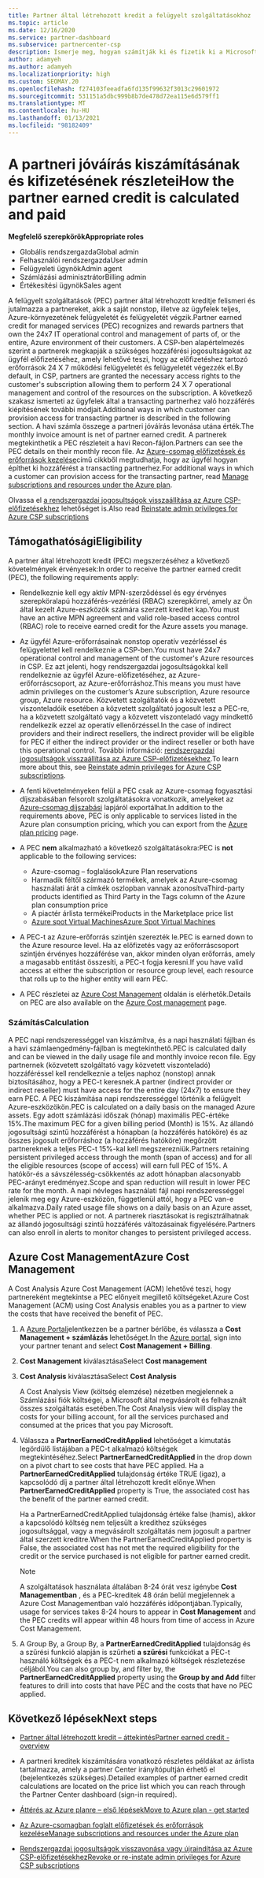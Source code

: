 ```yaml
---
title: Partner által létrehozott kredit a felügyelt szolgáltatásokhoz
ms.topic: article
ms.date: 12/16/2020
ms.service: partner-dashboard
ms.subservice: partnercenter-csp
description: Ismerje meg, hogyan számítják ki és fizetik ki a Microsoft partner által létrehozott kreditet (PEC) a felügyelt szolgáltatásokhoz, és hogy miként biztosítható a jogosultsága.
author: adamyeh
ms.author: adamyeh
ms.localizationpriority: high
ms.custom: SEOMAY.20
ms.openlocfilehash: f274103feeadfa6fd135f99632f3013c29601972
ms.sourcegitcommit: 531151a5dbc999b8b7de478d72ea115e6d579ff1
ms.translationtype: MT
ms.contentlocale: hu-HU
ms.lasthandoff: 01/13/2021
ms.locfileid: "98182409"
---
```

# <a name="how-the-partner-earned-credit-is-calculated-and-paid"></a><span data-ttu-id="4c020-103">A partneri jóváírás kiszámításának és kifizetésének részletei</span><span class="sxs-lookup"><span data-stu-id="4c020-103">How the partner earned credit is calculated and paid</span></span>

<span data-ttu-id="4c020-104">**Megfelelő szerepkörök**</span><span class="sxs-lookup"><span data-stu-id="4c020-104">**Appropriate roles**</span></span>

- <span data-ttu-id="4c020-105">Globális rendszergazda</span><span class="sxs-lookup"><span data-stu-id="4c020-105">Global admin</span></span>
- <span data-ttu-id="4c020-106">Felhasználói rendszergazda</span><span class="sxs-lookup"><span data-stu-id="4c020-106">User admin</span></span>
- <span data-ttu-id="4c020-107">Felügyeleti ügynök</span><span class="sxs-lookup"><span data-stu-id="4c020-107">Admin agent</span></span>
- <span data-ttu-id="4c020-108">Számlázási adminisztrátor</span><span class="sxs-lookup"><span data-stu-id="4c020-108">Billing admin</span></span>
- <span data-ttu-id="4c020-109">Értékesítési ügynök</span><span class="sxs-lookup"><span data-stu-id="4c020-109">Sales agent</span></span>

<span data-ttu-id="4c020-110">A felügyelt szolgáltatások (PEC) partner által létrehozott kreditje felismeri és jutalmazza a partnereket, akik a saját nonstop, illetve az ügyfelek teljes, Azure-környezetének felügyeletét és felügyeletét végzik.</span><span class="sxs-lookup"><span data-stu-id="4c020-110">Partner earned credit for managed services (PEC) recognizes and rewards partners that own the 24x7 IT operational control and management of parts of, or the entire, Azure environment of their customers.</span></span> <span data-ttu-id="4c020-111">A CSP-ben alapértelmezés szerint a partnerek megkapják a szükséges hozzáférési jogosultságokat az ügyfél előfizetéséhez, amely lehetővé teszi, hogy az előfizetéshez tartozó erőforrások 24 X 7 működési felügyeletét és felügyeletét végezzék el.</span><span class="sxs-lookup"><span data-stu-id="4c020-111">By default, in CSP, partners are granted the necessary access rights to the customer's subscription allowing them to perform 24 X 7 operational management and control of the resources on the subscription.</span></span> <span data-ttu-id="4c020-112">A következő szakasz ismerteti az ügyfelek által a transacting partnerhez való hozzáférés kiépítésének további módjait.</span><span class="sxs-lookup"><span data-stu-id="4c020-112">Additional ways in which customer can provision access for transacting partner is described in the following section.</span></span> <span data-ttu-id="4c020-113">A havi számla összege a partneri jóváírás levonása utána érték.</span><span class="sxs-lookup"><span data-stu-id="4c020-113">The monthly invoice amount is net of partner earned credit.</span></span> <span data-ttu-id="4c020-114">A partnerek megtekinthetik a PEC részleteit a havi Recon-fájlon.</span><span class="sxs-lookup"><span data-stu-id="4c020-114">Partners can see the PEC details on their monthly recon file.</span></span> <span data-ttu-id="4c020-115">Az [Azure-csomag előfizetések és erőforrások kezelése](azure-plan-manage.md)című cikkből megtudhatja, hogy az ügyfél hogyan építhet ki hozzáférést a transacting partnerhez.</span><span class="sxs-lookup"><span data-stu-id="4c020-115">For additional ways in which a customer can provision access for the transacting partner, read [Manage subscriptions and resources under the Azure plan](azure-plan-manage.md).</span></span>

<span data-ttu-id="4c020-116">Olvassa el [a rendszergazdai jogosultságok visszaállítása az Azure CSP-előfizetésekhez](revoke-reinstate-csp.md) lehetőséget is.</span><span class="sxs-lookup"><span data-stu-id="4c020-116">Also read [Reinstate admin privileges for Azure CSP subscriptions](revoke-reinstate-csp.md)</span></span>

## <a name="eligibility"></a><span data-ttu-id="4c020-117">Támogathatósági</span><span class="sxs-lookup"><span data-stu-id="4c020-117">Eligibility</span></span>

<span data-ttu-id="4c020-118">A partner által létrehozott kredit (PEC) megszerzéséhez a következő követelmények érvényesek:</span><span class="sxs-lookup"><span data-stu-id="4c020-118">In order to receive the partner earned credit (PEC), the following requirements apply:</span></span> 

- <span data-ttu-id="4c020-119">Rendelkeznie kell egy aktív MPN-szerződéssel és egy érvényes szerepköralapú hozzáférés-vezérlési (RBAC) szerepkörrel, amely az Ön által kezelt Azure-eszközök számára szerzett kreditet kap.</span><span class="sxs-lookup"><span data-stu-id="4c020-119">You must have an active MPN agreement and valid role-based access control (RBAC) role to receive earned credit for the Azure assets you manage.</span></span>

- <span data-ttu-id="4c020-120">Az ügyfél Azure-erőforrásainak nonstop operatív vezérléssel és felügyelettel kell rendelkeznie a CSP-ben.</span><span class="sxs-lookup"><span data-stu-id="4c020-120">You must have 24x7 operational control and management of the customer's Azure resources in CSP.</span></span> <span data-ttu-id="4c020-121">Ez azt jelenti, hogy rendszergazdai jogosultságokkal kell rendelkeznie az ügyfél Azure-előfizetéséhez, az Azure-erőforráscsoport, az Azure-erőforráshoz.</span><span class="sxs-lookup"><span data-stu-id="4c020-121">This means you must have admin privileges on the customer’s Azure subscription, Azure resource group, Azure resource.</span></span> <span data-ttu-id="4c020-122">Közvetett szolgáltatók és a közvetett viszonteladóik esetében a közvetett szolgáltató jogosult lesz a PEC-re, ha a közvetett szolgáltató vagy a közvetett viszonteladó vagy mindkettő rendelkezik ezzel az operatív ellenőrzéssel.</span><span class="sxs-lookup"><span data-stu-id="4c020-122">In the case of indirect providers and their indirect resellers, the indirect provider will be eligible for PEC if either the indirect provider or the indirect reseller or both have this operational control.</span></span> <span data-ttu-id="4c020-123">További információ: [rendszergazdai jogosultságok visszaállítása az Azure CSP-előfizetésekhez](./revoke-reinstate-csp.md).</span><span class="sxs-lookup"><span data-stu-id="4c020-123">To learn more about this, see [Reinstate admin privileges for Azure CSP subscriptions](./revoke-reinstate-csp.md).</span></span>

- <span data-ttu-id="4c020-124">A fenti követelményeken felül a PEC csak az Azure-csomag fogyasztási díjszabásában felsorolt szolgáltatásokra vonatkozik, amelyeket az [Azure-csomag díjszabási](https://partner.microsoft.com/commerce/sales) lapjáról exportálhat.</span><span class="sxs-lookup"><span data-stu-id="4c020-124">In addition to the requirements above, PEC is only applicable to services listed in the Azure plan consumption pricing, which you can export from the [Azure plan pricing](https://partner.microsoft.com/commerce/sales) page.</span></span>

- <span data-ttu-id="4c020-125">A PEC **nem** alkalmazható a következő szolgáltatásokra:</span><span class="sxs-lookup"><span data-stu-id="4c020-125">PEC is **not** applicable to the following services:</span></span>
    - <span data-ttu-id="4c020-126">Azure-csomag – foglalások</span><span class="sxs-lookup"><span data-stu-id="4c020-126">Azure Plan reservations</span></span>
    - <span data-ttu-id="4c020-127">Harmadik féltől származó termékek, amelyek az Azure-csomag használati árát a címkék oszlopban vannak azonosítva</span><span class="sxs-lookup"><span data-stu-id="4c020-127">Third-party products identified as Third Party in the Tags column of the Azure plan consumption price</span></span>
    - <span data-ttu-id="4c020-128">A piactér árlista termékei</span><span class="sxs-lookup"><span data-stu-id="4c020-128">Products in the Marketplace price list</span></span>
    - [<span data-ttu-id="4c020-129">Azure spot Virtual Machines</span><span class="sxs-lookup"><span data-stu-id="4c020-129">Azure Spot Virtual Machines</span></span>](https://partner.microsoft.com/resources/collection/azure-spot-in-csp#/)

- <span data-ttu-id="4c020-130">A PEC-t az Azure-erőforrás szintjén szerezték le.</span><span class="sxs-lookup"><span data-stu-id="4c020-130">PEC is earned down to the Azure resource level.</span></span> <span data-ttu-id="4c020-131">Ha az előfizetés vagy az erőforráscsoport szintjén érvényes hozzáférése van, akkor minden olyan erőforrás, amely a magasabb entitást összesíti, a PEC-t fogja keresni.</span><span class="sxs-lookup"><span data-stu-id="4c020-131">If you have valid access at either the subscription or resource group level, each resource that rolls up to the higher entity will earn PEC.</span></span>

- <span data-ttu-id="4c020-132">A PEC részletei az [Azure Cost Management](/azure/cost-management-billing/costs/get-started-partners) oldalán is elérhetők.</span><span class="sxs-lookup"><span data-stu-id="4c020-132">Details on PEC are also available on the [Azure Cost management](/azure/cost-management-billing/costs/get-started-partners) page.</span></span>

### <a name="calculation"></a><span data-ttu-id="4c020-133">Számítás</span><span class="sxs-lookup"><span data-stu-id="4c020-133">Calculation</span></span>

<span data-ttu-id="4c020-134">A PEC napi rendszerességgel van kiszámítva, és a napi használati fájlban és a havi számlaengedmény-fájlban is megtekinthető.</span><span class="sxs-lookup"><span data-stu-id="4c020-134">PEC is calculated daily and can be viewed in the daily usage file and monthly invoice recon file.</span></span> <span data-ttu-id="4c020-135">Egy partnernek (közvetett szolgáltató vagy közvetett viszonteladó) hozzáféréssel kell rendelkeznie a teljes naphoz (nonstop) annak biztosításához, hogy a PEC-t keresnek.</span><span class="sxs-lookup"><span data-stu-id="4c020-135">A partner (indirect provider or indirect reseller) must have access for the entire day (24x7) to ensure they earn PEC.</span></span> <span data-ttu-id="4c020-136">A PEC kiszámítása napi rendszerességgel történik a felügyelt Azure-eszközökön.</span><span class="sxs-lookup"><span data-stu-id="4c020-136">PEC is calculated on a daily basis on the managed Azure assets.</span></span> <span data-ttu-id="4c020-137">Egy adott számlázási időszak (hónap) maximális PEC-értéke 15%.</span><span class="sxs-lookup"><span data-stu-id="4c020-137">The maximum PEC for a given billing period (Month) is 15%.</span></span> <span data-ttu-id="4c020-138">Az állandó jogosultsági szintű hozzáférést a hónapban (a hozzáférés hatóköre) és az összes jogosult erőforráshoz (a hozzáférés hatóköre) megőrzött partnereknek a teljes PEC-t 15%-kal kell megszerezniük.</span><span class="sxs-lookup"><span data-stu-id="4c020-138">Partners retaining persistent privileged access through the month (span of access) and for all the eligible resources (scope of access) will earn full PEC of 15%.</span></span> <span data-ttu-id="4c020-139">A hatókör-és a sávszélesség-csökkentés az adott hónapban alacsonyabb PEC-arányt eredményez.</span><span class="sxs-lookup"><span data-stu-id="4c020-139">Scope and span reduction will result in lower PEC rate for the month.</span></span> <span data-ttu-id="4c020-140">A napi névleges használati fájl napi rendszerességgel jelenik meg egy Azure-eszközön, függetlenül attól, hogy a PEC van-e alkalmazva.</span><span class="sxs-lookup"><span data-stu-id="4c020-140">Daily rated usage file shows on a daily basis on an Azure asset, whether PEC is applied or not.</span></span> <span data-ttu-id="4c020-141">A partnerek riasztásokat is regisztrálhatnak az állandó jogosultsági szintű hozzáférés változásainak figyelésére.</span><span class="sxs-lookup"><span data-stu-id="4c020-141">Partners can also enroll in alerts to monitor changes to persistent privileged access.</span></span>

## <a name="azure-cost-management"></a><span data-ttu-id="4c020-142">Azure Cost Management</span><span class="sxs-lookup"><span data-stu-id="4c020-142">Azure Cost Management</span></span>

<span data-ttu-id="4c020-143">A Cost Analysis Azure Cost Management (ACM) lehetővé teszi, hogy partnereként megtekintse a PEC előnyeit megillető költségeket.</span><span class="sxs-lookup"><span data-stu-id="4c020-143">Azure Cost Management (ACM) using Cost Analysis enables you as a partner to view the costs that have received the benefit of PEC.</span></span>  

1. <span data-ttu-id="4c020-144">A [Azure Portal](https://portal.azure.com)jelentkezzen be a partner bérlőbe, és válassza a **Cost Management + számlázás** lehetőséget.</span><span class="sxs-lookup"><span data-stu-id="4c020-144">In the [Azure portal](https://portal.azure.com), sign into your partner tenant and select **Cost Management + Billing**.</span></span>

2. <span data-ttu-id="4c020-145">**Cost Management** kiválasztása</span><span class="sxs-lookup"><span data-stu-id="4c020-145">Select **Cost management**</span></span>

3. <span data-ttu-id="4c020-146">**Cost Analysis** kiválasztása</span><span class="sxs-lookup"><span data-stu-id="4c020-146">Select **Cost Analysis**</span></span>

   <span data-ttu-id="4c020-147">A Cost Analysis View (költség elemzése) nézetben megjelennek a Számlázási fiók költségei, a Microsoft által megvásárolt és felhasznált összes szolgáltatás esetében.</span><span class="sxs-lookup"><span data-stu-id="4c020-147">The Cost Analysis view will display the costs for your billing account, for all the services purchased and consumed at the prices that you pay Microsoft.</span></span>

4. <span data-ttu-id="4c020-148">Válassza a **PartnerEarnedCreditApplied** lehetőséget a kimutatás legördülő listájában a PEC-t alkalmazó költségek megtekintéséhez.</span><span class="sxs-lookup"><span data-stu-id="4c020-148">Select **PartnerEarnedCreditApplied** in the drop down on a pivot chart to see costs that have PEC applied.</span></span> <span data-ttu-id="4c020-149">Ha a **PartnerEarnedCreditApplied** tulajdonság értéke TRUE (igaz), a kapcsolódó díj a partner által létrehozott kredit előnye.</span><span class="sxs-lookup"><span data-stu-id="4c020-149">When **PartnerEarnedCreditApplied** property is True, the associated cost has the benefit of the partner earned credit.</span></span> 

   <span data-ttu-id="4c020-150">Ha a PartnerEarnedCreditApplied tulajdonság értéke false (hamis), akkor a kapcsolódó költség nem teljesült a kredithez szükséges jogosultsággal, vagy a megvásárolt szolgáltatás nem jogosult a partner által szerzett kreditre.</span><span class="sxs-lookup"><span data-stu-id="4c020-150">When the PartnerEarnedCreditApplied property is False, the associated cost has not met the required eligibility for the credit or the service purchased is not eligible for partner earned credit.</span></span>

   >[!NOTE] 
   ><span data-ttu-id="4c020-151">A szolgáltatások használata általában 8-24 órát vesz igénybe **Cost Managementban** , és a PEC-kreditek 48 órán belül megjelennek a Azure Cost Managementban való hozzáférés időpontjában.</span><span class="sxs-lookup"><span data-stu-id="4c020-151">Typically, usage for services takes 8-24 hours to appear in **Cost Management** and the PEC credits will appear within 48 hours from time of access in Azure Cost Management.</span></span>

5. <span data-ttu-id="4c020-152">A Group By, a Group By, a **PartnerEarnedCreditApplied** tulajdonság és a szűrési funkció alapján is szűrheti **a szűrési** funkciókat a PEC-t használó költségek és a PEC-t nem alkalmazó költségek részletezése céljából.</span><span class="sxs-lookup"><span data-stu-id="4c020-152">You can also group by, and filter by, the **PartnerEarnedCreditApplied** property using the **Group by and Add** filter features to drill into costs that have PEC and the costs that have no PEC applied.</span></span>

## <a name="next-steps"></a><span data-ttu-id="4c020-153">Következő lépések</span><span class="sxs-lookup"><span data-stu-id="4c020-153">Next steps</span></span>

- [<span data-ttu-id="4c020-154">Partner által létrehozott kredit – áttekintés</span><span class="sxs-lookup"><span data-stu-id="4c020-154">Partner earned credit - overview</span></span>](partner-earned-credit.md)

- <span data-ttu-id="4c020-155">A partneri kreditek kiszámítására vonatkozó részletes példákat az árlista tartalmazza, amely a partner Center irányítópultján érhető el (bejelentkezés szükséges).</span><span class="sxs-lookup"><span data-stu-id="4c020-155">Detailed examples of partner earned credit calculations are located on the price list which you can reach through the Partner Center dashboard (sign-in required).</span></span>

- [<span data-ttu-id="4c020-156">Áttérés az Azure planre – első lépések</span><span class="sxs-lookup"><span data-stu-id="4c020-156">Move to Azure plan - get started</span></span>](azure-plan-get-started.md)

- [<span data-ttu-id="4c020-157">Az Azure-csomagban foglalt előfizetések és erőforrások kezelése</span><span class="sxs-lookup"><span data-stu-id="4c020-157">Manage subscriptions and resources under the Azure plan</span></span>](azure-plan-manage.md)

- [<span data-ttu-id="4c020-158">Rendszergazdai jogosultságok visszavonása vagy újraindítása az Azure CSP-előfizetésekhez</span><span class="sxs-lookup"><span data-stu-id="4c020-158">Revoke or re-instate admin privileges for Azure CSP subscriptions</span></span>](revoke-reinstate-csp.md)